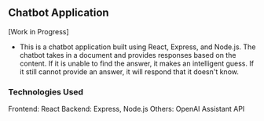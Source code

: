 ## Chatbot Application
[Work in Progress]

- This is a chatbot application built using React, Express, and Node.js. The chatbot takes in a document and provides responses based on the content. If it is unable to find the answer, it makes an intelligent guess. If it still cannot provide an answer, it will respond that it doesn't know.

### Technologies Used
Frontend: React
Backend: Express, Node.js
Others: OpenAI Assistant API 